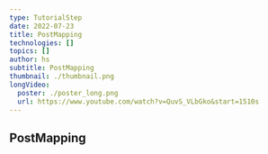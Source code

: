 ```yaml
---
type: TutorialStep
date: 2022-07-23
title: PostMapping
technologies: []
topics: []
author: hs
subtitle: PostMapping
thumbnail: ./thumbnail.png
longVideo:
  poster: ./poster_long.png
  url: https://www.youtube.com/watch?v=QuvS_VLbGko&start=1510s
---
```


## PostMapping
